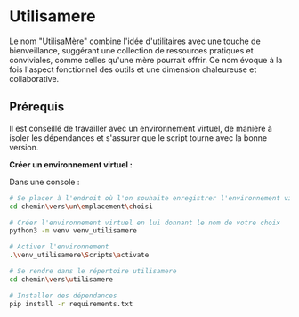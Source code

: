# Utilisamere
Le nom "UtilisaMère" combine l'idée d'utilitaires avec une touche de bienveillance, suggérant une collection de ressources pratiques et conviviales, comme celles qu'une mère pourrait offrir. Ce nom évoque à la fois l'aspect fonctionnel des outils et une dimension chaleureuse et collaborative.


## Prérequis

Il est conseillé de travailler avec un environnement virtuel, de manière à isoler les dépendances et s'assurer que le script tourne avec la bonne version.

**Créer un environnement virtuel :**

Dans une console :
```bash
# Se placer à l'endroit où l'on souhaite enregistrer l'environnement virtuel
cd chemin\vers\un\emplacement\choisi

# Créer l'environnement virtuel en lui donnant le nom de votre choix
python3 -m venv venv_utilisamere

# Activer l'environnement
.\venv_utilisamere\Scripts\activate

# Se rendre dans le répertoire utilisamere
cd chemin\vers\utilisamere

# Installer des dépendances
pip install -r requirements.txt
```